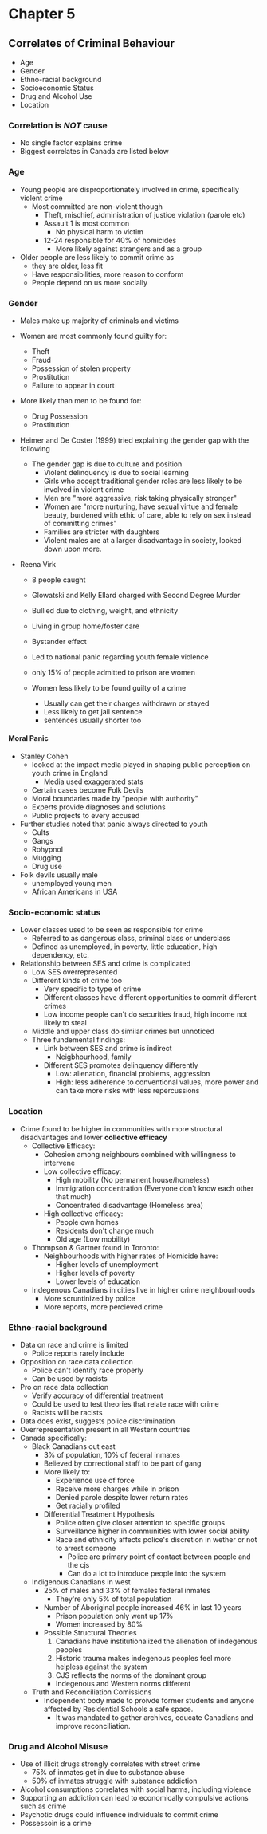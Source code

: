 # Chapter 5

## Correlates of Criminal Behaviour

- Age
- Gender
- Ethno-racial background
- Socioeconomic Status
- Drug and Alcohol Use
- Location

### Correlation is _NOT_ cause

- No single factor explains crime
- Biggest correlates in Canada are listed below

### Age

- Young people are disproportionately involved in crime, specifically violent crime
  - Most committed are non-violent though
    - Theft, mischief, administration of justice violation (parole etc)
    - Assault 1 is most common
      - No physical harm to victim
    - 12-24 responsible for 40% of homicides
      - More likely against strangers and as a group
- Older people are less likely to commit crime as
  - they are older, less fit
  - Have responsibilities, more reason to conform
  - People depend on us more socially

### Gender

- Males make up majority of criminals and victims

- Women are most commonly found guilty for:
  - Theft
  - Fraud
  - Possession of stolen property
  - Prostitution
  - Failure to appear in court
- More likely than men to be found for:

  - Drug Possession
  - Prostitution

- Heimer and De Coster (1999) tried explaining the gender gap with the following
  - The gender gap is due to culture and position
    - Violent delinquency is due to social learning
    - Girls who accept traditional gender roles are less likely to be involved in violent crime
    - Men are "more aggressive, risk taking physically stronger"
    - Women are "more nurturing, have sexual virtue and female beauty, burdened with ethic of care, able to rely on sex instead of committing crimes"
    - Families are stricter with daughters
    - Violent males are at a larger disadvantage in society, looked down upon more.
- Reena Virk
  - 8 people caught
  - Glowatski and Kelly Ellard charged with Second Degree Murder
  - Bullied due to clothing, weight, and ethnicity
  - Living in group home/foster care
  - Bystander effect
  - Led to national panic regarding youth female violence

  - only 15% of people admitted to prison are women
  - Women less likely to be found guilty of a crime
    - Usually can get their charges withdrawn or stayed
    - Less likely to get jail sentence
    - sentences usually shorter too

#### Moral Panic

- Stanley Cohen
  - looked at the impact media played in shaping public perception on youth crime in England
    - Media used exaggerated stats
  - Certain cases become Folk Devils
  - Moral boundaries made by "people with authority"
  - Experts provide diagnoses and solutions
  - Public projects to every accused
- Further studies noted that panic always directed to youth
  - Cults
  - Gangs
  - Rohypnol
  - Mugging
  - Drug use
- Folk devils usually male
  - unemployed young men
  - African Americans in USA

### Socio-economic status

- Lower classes used to be seen as responsible for crime
  - Referred to as dangerous class, criminal class or underclass
  - Defined as unemployed, in poverty, little education, high dependency, etc.
- Relationship between SES and crime is complicated
  - Low SES overrepresented
  - Different kinds of crime too
    - Very specific to type of crime
    - Different classes have different opportunities to commit different crimes
    - Low income people can't do securities fraud, high income not likely to steal
  - Middle and upper class do similar crimes but unnoticed
  - Three fundemental findings:
    - Link between SES and crime is indirect
      - Neigbhourhood, family
    - Different SES promotes delinquency differently
      - Low: alienation, financial problems, aggression
      - High: less adherence to conventional values, more power and can take more risks with less repercussions

### Location

- Crime found to be higher in communities with more structural disadvantages and lower **collective efficacy**
  - Collective Efficacy:
    - Cohesion among neighbours combined with willingness to intervene
    - Low collective efficacy:
      - High mobility (No permanent house/homeless)
      - Immigration concentration (Everyone don't know each other that much)
      - Concentrated disadvantage (Homeless area)
    - High collective efficacy:
      - People own homes
      - Residents don't change much
      - Old age (Low mobility)
  - Thompson & Gartner found in Toronto:
    - Neighbourhoods with higher rates of Homicide have:
      - Higher levels of unemployment
      - Higher levels of poverty
      - Lower levels of education
  - Indegenous Canadians in cities live in higher crime neighbourhoods
    - More scruntinized by police
    - More reports, more percieved crime

### Ethno-racial background

- Data on race and crime is limited
  - Police reports rarely include
- Opposition on race data collection
  - Police can't identify race properly
  - Can be used by racists
- Pro on race data collection
  - Verify accuracy of differential treatment
  - Could be used to test theories that relate race with crime
  - Racists will be racists
- Data does exist, suggests police discrimination
- Overrepresentation present in all Western countries
- Canada specifically:
  - Black Canadians out east
    - 3% of population, 10% of federal inmates
    - Believed by correctional staff to be part of gang
    - More likely to:
      - Experience use of force
      - Receive more charges while in prison
      - Denied parole despite lower return rates
      - Get racially profiled
    - Differential Treatment Hypothesis
      - Police often give closer attention to specific groups
      - Surveillance higher in communities with lower social ability
      - Race and ethnicity affects police's discretion in wether or not to arrest someone
        - Police are primary point of contact between people and the cjs
        - Can do a lot to introduce people into the system
  - Indigenous Canadians in west
    - 25% of males and 33% of females federal inmates
      - They're only 5% of total population
    - Number of Aboriginal people increased 46% in last 10 years
      - Prison population only went up 17%
      - Women increased by 80%
    - Possible Structural Theories
      1. Canadians have institutionalized the alienation of indegenous peoples
      2. Historic trauma makes indegenous peoples feel more helpless against the system
      3. CJS reflects the norms of the dominant group
        - Indegenous and Western norms different
   - Truth and Reconciliation Comissions
     - Independent body made to proivde former students and anyone affected by Residential Schools a safe space.
       - It was mandated to gather archives, educate Canadians and improve reconciliation.

### Drug and Alcohol Misuse

- Use of illicit drugs strongly correlates with street crime
  - 75% of inmates get in due to substance abuse
  - 50% of inmates struggle with substance addiction
- Alcohol consumptions correlates with social harms, including violence
- Supporting an addiction can lead to economically compulsive actions such as crime
- Psychotic drugs could influence individuals to commit crime
- Possessoin is a crime
  
